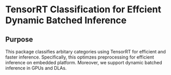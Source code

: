# TensorRT Classification for Effcient Dynamic Batched Inference

## Purpose

This package classifies arbitary categories using TensorRT for efficient and faster inference.
Specifically, this optimzes preprocessing for efficient inference on embedded platform.
Moreover, we support dynamic batched inference in GPUs and DLAs.
